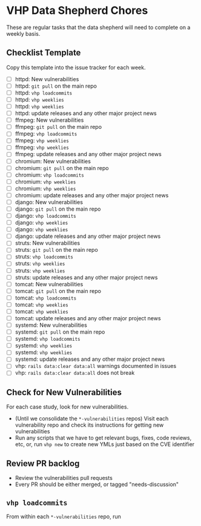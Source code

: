 # VHP Data Shepherd Chores

These are regular tasks that the data shepherd will need to complete on a weekly basis.

## Checklist Template

Copy this template into the issue tracker for each week.

  - [ ] httpd: New vulnerabilities
  - [ ] httpd: `git pull` on the main repo
  - [ ] httpd: `vhp loadcommits`
  - [ ] httpd: `vhp weeklies`
  - [ ] httpd: `vhp weeklies`
  - [ ] httpd: update releases and any other major project news
  - [ ] ffmpeg: New vulnerabilities
  - [ ] ffmpeg: `git pull` on the main repo
  - [ ] ffmpeg: `vhp loadcommits`
  - [ ] ffmpeg: `vhp weeklies`
  - [ ] ffmpeg: `vhp weeklies`
  - [ ] ffmpeg: update releases and any other major project news
  - [ ] chromium: New vulnerabilities
  - [ ] chromium: `git pull` on the main repo
  - [ ] chromium: `vhp loadcommits`
  - [ ] chromium: `vhp weeklies`
  - [ ] chromium: `vhp weeklies`
  - [ ] chromium: update releases and any other major project news
  - [ ] django: New vulnerabilities
  - [ ] django: `git pull` on the main repo
  - [ ] django: `vhp loadcommits`
  - [ ] django: `vhp weeklies`
  - [ ] django: `vhp weeklies`
  - [ ] django: update releases and any other major project news
  - [ ] struts: New vulnerabilities
  - [ ] struts: `git pull` on the main repo
  - [ ] struts: `vhp loadcommits`
  - [ ] struts: `vhp weeklies`
  - [ ] struts: `vhp weeklies`
  - [ ] struts: update releases and any other major project news
  - [ ] tomcat: New vulnerabilities
  - [ ] tomcat: `git pull` on the main repo
  - [ ] tomcat: `vhp loadcommits`
  - [ ] tomcat: `vhp weeklies`
  - [ ] tomcat: `vhp weeklies`
  - [ ] tomcat: update releases and any other major project news
  - [ ] systemd: New vulnerabilities
  - [ ] systemd: `git pull` on the main repo
  - [ ] systemd: `vhp loadcommits`
  - [ ] systemd: `vhp weeklies`
  - [ ] systemd: `vhp weeklies`
  - [ ] systemd: update releases and any other major project news
  - [ ] vhp: `rails data:clear data:all` warnings documented in issues
  - [ ] vhp: `rails data:clear data:all` does not break

## Check for New Vulnerabilities

For each case study, look for new vulnerabilities.
  * (Until we consolidate the `*-vulnerabilities` repos) Visit each vulnerability repo and check its instructions for getting new vulnerabilities
  * Run any scripts that we have to get relevant bugs, fixes, code reviews, etc, or, run `vhp new` to create new YMLs just based on the CVE identifier 

## Review PR backlog

  * Review the vulnerabilities pull requests
  * Every PR should be either merged, or tagged "needs-discussion"

## `vhp loadcommits`

From within each `*-vulnerabilities` repo, run 
